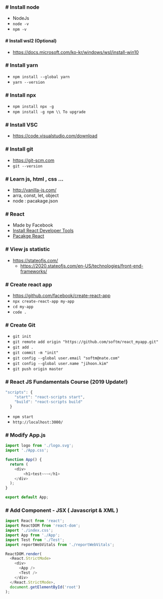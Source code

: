 ### # Install node
  - NodeJs
  - ```node -v```
  - ```npm -v```

#### # Install wsl2 (Optional)
  - https://docs.microsoft.com/ko-kr/windows/wsl/install-win10  

### # Install yarn
  - ```npm install --global yarn```
  - ```yarn --version```

### # Install npx
  - ```npm install npx -g```
  - ```npm install -g npm \\ To upgrade```

### # Install VSC
  - https://code.visualstudio.com/download

### # Install git
  - https://git-scm.com
  - ```git --version```

### # Learn js, html , css ...
  - http://vanilla-js.com/
  - arra, const, let, object
  - node : pacakage.json

### # React
  - Made by Facebook 
  - [Install React Developer Tools](https://chrome.google.com/webstore/detail/react-developer-tools/fmkadmapgofadopljbjfkapdkoienihi/related?hl=ko)
  - [Pacakge React](https://www.npmjs.com/package/react)

### # View js statistic
  - https://stateofjs.com/
    - https://2020.stateofjs.com/en-US/technologies/front-end-frameworks/

### # Create react app
  - https://github.com/facebook/create-react-app
  - ```npx create-react-app my-app```
  - ```cd my-app```  
  - ```code .```

### # Create Git
  - ```git init```
  - ```git remote add origin "https://github.com/softm/react_myapp.git"```
  - ```git add .```
  - ```git commit -m "init"```
  - ```git config --global user.email "softm@nate.com"```
  - ```git config --global user.name "jihoon.kim"```
  - ```git push origin master```

### # React JS Fundamentals Course (2019 Update!)
```javascript
"scripts": {
    "start": "react-scripts start",
    "build": "react-scripts build"
  }
```
  - ```npm start```
  - ```http://localhost:3000/```

### # Modify App.js
```javascript
import logo from './logo.svg';
import './App.css';

function App() {
  return (
    <div>
        <h1>test~~~</h1>
    </div>
  );
}

export default App;
```

### # Add Component - JSX ( Javascript & XML )
```javascript
import React from 'react';
import ReactDOM from 'react-dom';
import './index.css';
import App from './App';
import Test from './Test';
import reportWebVitals from './reportWebVitals';

ReactDOM.render(
  <React.StrictMode>
    <div>
      <App />
      <Test />
    </div>
  </React.StrictMode>,
  document.getElementById('root')
);

```
